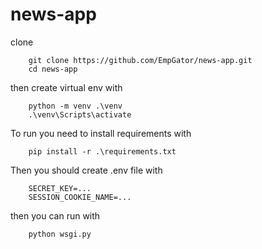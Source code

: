 # news-app
clone 
```
    git clone https://github.com/EmpGator/news-app.git
    cd news-app
```
then create virtual env with 
```
    python -m venv .\venv
    .\venv\Scripts\activate
```
To run you need to install requirements with
```
    pip install -r .\requirements.txt
```
Then you should create .env file with
```
    SECRET_KEY=...
    SESSION_COOKIE_NAME=...
```
then you can run with 
```
    python wsgi.py
```
